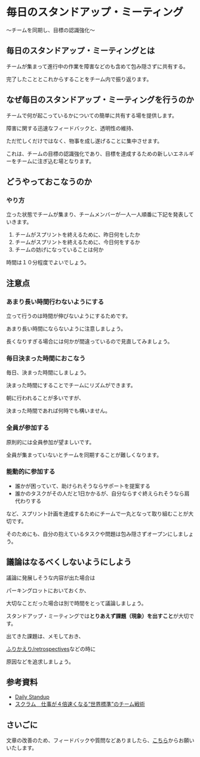 # 毎日のスタンドアップ・ミーティング

〜チームを同期し、目標の認識強化〜

## 毎日のスタンドアップ・ミーティングとは

チームが集まって進行中の作業を障害などのも含めて包み隠さずに共有する。

完了したこととこれからすることをチーム内で振り返ります。

## なぜ毎日のスタンドアップ・ミーティングを行うのか

チームで何が起こっているかについての簡単に共有する場を提供します。

障害に関する迅速なフィードバックと、透明性の維持、

ただ忙しくだけではなく、物事を成し遂げることに集中させます。

これは、チームの目標の認識強化であり、目標を達成するための新しいエネルギーをチームに注ぎ込む場となります。

## どうやっておこなうのか

### やり方

立った状態でチームが集まり、チームメンバーが一人一人順番に下記を発表していきます。
1. チームがスプリントを終えるために、昨日何をしたか
2. チームがスプリントを終えるために、今日何をするか
3. チームの妨げになっていることは何か

時間は１０分程度でよいでしょう。

## 注意点

### あまり長い時間行わないようにする

立って行うのは時間が伸びないようにするためです。

あまり長い時間にならないように注意しましょう。

長くなりすぎる場合には何かが間違っているので見直してみましょう。

### 毎日決まった時間におこなう

毎日、決まった時間にしましょう。

決まった時間にすることでチームにリズムができます。

朝に行われることが多いですが、

決まった時間であれば何時でも構いません。

### 全員が参加する

原則的には全員参加が望ましいです。

全員が集まっていないとチームを同期することが難しくなります。

### 能動的に参加する

* 誰かが困っていて、助けられそうならサポートを提案する
* 誰かのタスクがその人だと1日かかるが、自分ならすぐ終えられそうなら肩代わりする

など、スプリント計画を達成するためにチームで一丸となって取り組むことが大切です。

そのためにも、自分の抱えているタスクや問題は包み隠さずオープンにしましょう。

## 議論はなるべくしないようにしよう

議論に発展しそうな内容が出た場合は

パーキングロットにおいておくか、

大切なことだった場合は別で時間をとって議論しましょう。

スタンドアップ・ミーティングでは**とりあえず課題（現象）を出すこと**が大切です。

出てきた課題は、メモしておき、

[ふりかえり/retrospectives](/practices/retrospectives)などの時に

原因などを追求しましょう。

## 参考資料
* [Daily Standup](https://openpracticelibrary.com/practice/daily-standup/)
* [スクラム　仕事が４倍速くなる“世界標準”のチーム戦術](https://www.amazon.co.jp/dp/B010COOG9O/ref=dp-kindle-redirect?_encoding=UTF8&btkr=1)

## さいごに

文章の改善のため、フィードバックや質問などありましたら、[こちら](https://forms.gle/TKUJ2Gs9EoH2jQvp7)からお願いいたします。
